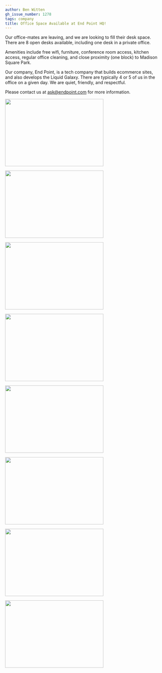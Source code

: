 ```yaml
---
author: Ben Witten
gh_issue_number: 1278
tags: company
title: Office Space Available at End Point HQ!
---
```


Our office-mates are leaving, and we are looking to fill their desk space. There are 8 open desks available, including one desk in a private office.

Amenities include free wifi, furniture, conference room access, kitchen access, regular office cleaning, and close proximity (one block) to Madison Square Park.

Our company, End Point, is a tech company that builds ecommerce sites, and also develops the Liquid Galaxy. There are typically 4 or 5 of us in the office on a given day. We are quiet, friendly, and respectful.

Please contact us at [ask@endpoint.com](mailto:ask@endpoint.com) for more information.

<a href="/blog/2016/12/21/office-space-available-at-end-point-hq/image-0-big.jpeg" imageanchor="1"><img border="0" height="219" src="/blog/2016/12/21/office-space-available-at-end-point-hq/image-0.jpeg" width="320"/></a>

<a href="/blog/2016/12/21/office-space-available-at-end-point-hq/image-1-big.jpeg" imageanchor="1"><img border="0" height="219" src="/blog/2016/12/21/office-space-available-at-end-point-hq/image-1.jpeg" width="320"/></a>

<a href="/blog/2016/12/21/office-space-available-at-end-point-hq/image-2-big.jpeg" imageanchor="1"><img border="0" height="219" src="/blog/2016/12/21/office-space-available-at-end-point-hq/image-2.jpeg" width="320"/></a>

<a href="/blog/2016/12/21/office-space-available-at-end-point-hq/image-3-big.jpeg" imageanchor="1"><img border="0" height="219" src="/blog/2016/12/21/office-space-available-at-end-point-hq/image-3.jpeg" width="320"/></a>

<a href="/blog/2016/12/21/office-space-available-at-end-point-hq/image-4-big.jpeg" imageanchor="1"><img border="0" height="219" src="/blog/2016/12/21/office-space-available-at-end-point-hq/image-4.jpeg" width="320"/></a>

<a href="/blog/2016/12/21/office-space-available-at-end-point-hq/image-5-big.jpeg" imageanchor="1"><img border="0" height="219" src="/blog/2016/12/21/office-space-available-at-end-point-hq/image-5.jpeg" width="320"/></a>

<a href="/blog/2016/12/21/office-space-available-at-end-point-hq/image-6-big.jpeg" imageanchor="1"><img border="0" height="219" src="/blog/2016/12/21/office-space-available-at-end-point-hq/image-6.jpeg" width="320"/></a>

<a href="/blog/2016/12/21/office-space-available-at-end-point-hq/image-7-big.jpeg" imageanchor="1"><img border="0" height="219" src="/blog/2016/12/21/office-space-available-at-end-point-hq/image-7.jpeg" width="320"/></a>
